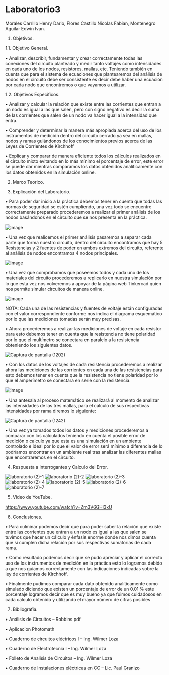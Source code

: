 # Laboratorio3

Morales Carrillo Henry Dario, Flores Castillo Nicolas Fabian, Montenegro Aguilar Edwin Ivan.

1. Objetivos.

1.1. Objetivo General.

•	Analizar, describir, fundamentar y crear correctamente todas las conexiones del circuito planteado y medir tanto voltajes como intensidades en cada uno de los nodos, resistores, mallas, etc. Teniendo también en cuenta que para el sistema de ecuaciones que plantearemos del análisis de nodos en el circuito debe ser consistente es decir debe haber una ecuación por cada nodo que encontremos o que vayamos a utilizar. 

1.2. Objetivos Especificos.

•	Analizar y calcular la relación que existe entre las corrientes que entran a un nodo es igual a las que salen, pero con signo negativo es decir la suma de las corrientes que salen de un nodo va hacer igual a la intensidad que entra.

•	Comprender y determinar la manera más apropiada acerca del uso de los instrumentos de medición dentro del circuito cerrado ya sea en mallas, nodos y ramas guiándonos de los conocimientos previos acerca de las Leyes de Corrientes de Kirchhoff

•	Explicar y comparar de manera eficiente todos los cálculos realizados en el circuito mixto evitando en lo más mínimo el porcentaje de error, este error se puede dar mientras comparamos los datos obtenidos analíticamente con los datos obtenidos en la simulación online. 

2. Marco Teorico.

3. Explicación del Laboratorio.

•	Para poder dar inicio a la práctica debemos tener en cuenta que todas las normas de seguridad se estén cumpliendo, una vez todo se encuentre correctamente preparado procederemos a realizar el primer análisis de los nodos basándonos en el circuito que se nos presenta en la práctica.

![image](https://user-images.githubusercontent.com/85144847/122157933-5afa3b00-ce31-11eb-8b1a-3ef7ff1c60b4.png)

•	Una vez que realicemos el primer análisis pasaremos a separar cada parte que forma nuestro circuito, dentro del circuito encontramos que hay 5 Resistencias y 2 fuentes de poder en ambos extremos del circuito, referente al análisis de nodos encontramos 4 nodos principales. 

![image](https://user-images.githubusercontent.com/85144847/122157963-69e0ed80-ce31-11eb-938d-280ea7962d65.png)

•	Una vez que comprobamos que poseemos todos y cada uno de los materiales del circuito procederemos a replicarlo en nuestra simulación por lo que esta vez nos volveremos a apoyar de la página web Tinkercad quien nos permite simular circuitos de manera online. 

![image](https://user-images.githubusercontent.com/85144847/122158003-7d8c5400-ce31-11eb-8d0e-9c6dd95cd402.png)

NOTA: Cada una de las resistencias y fuentes de voltaje están configuradas con el valor correspondiente conforme nos indica el diagrama esquemático por lo que las mediciones tomadas serán muy precisas.

•	Ahora procederemos a realizar las mediciones de voltaje en cada resistor para esto debemos tener en cuenta que la resistencia no tiene polaridad por lo que el multímetro se conectara en paralelo a la resistencia obteniendo los siguientes datos. 

![Captura de pantalla (1202)](https://user-images.githubusercontent.com/85144847/122158200-d65bec80-ce31-11eb-9e0d-7c224c026217.png)

•	Con los datos de los voltajes de cada resistencia procederemos a realizar ahora las mediciones de las corrientes en cada una de las resistencias para esto debemos tener en cuenta que la resistencia no tiene polaridad por lo que el amperímetro se conectara en serie con la resistencia.

![image](https://user-images.githubusercontent.com/85144847/122158232-e7a4f900-ce31-11eb-8387-3d6a34f04bf5.png)

•	Una antesala al proceso matemático se realizará al momento de analizar las intensidades de las tres mallas, para el cálculo de sus respectivas intensidades por rama diremos lo siguiente: 

![Captura de pantalla (1242)](https://user-images.githubusercontent.com/85144847/122158317-16bb6a80-ce32-11eb-9b2f-6137a8c7a894.png)

•	Una vez ya tomados todos los datos y mediciones procederemos a comparar con los calculados teniendo en cuenta el posible error de medición o calculo ya que esta es una simulación en un ambiente controlado e ideal por lo que el valor de error será mínimo a diferencia de lo podríamos encontrar en un ambiente real tras analizar las diferentes mallas que encontraremos en el circuito.

4. Respuesta a Interrogantes y Calculo del Error.

![laboratorio (2)-1](https://user-images.githubusercontent.com/85144847/122233343-99b7e180-ce81-11eb-8a99-f696e817912f.png)
![laboratorio (2)-2](https://user-images.githubusercontent.com/85144847/122233348-9a507800-ce81-11eb-90c2-013e74f04232.png)
![laboratorio (2)-3](https://user-images.githubusercontent.com/85144847/122233349-9ae90e80-ce81-11eb-8c19-0a702f172d6e.png)
![laboratorio (2)-4](https://user-images.githubusercontent.com/85144847/122233350-9ae90e80-ce81-11eb-9166-5dabf09fd2e5.png)
![laboratorio (2)-5](https://user-images.githubusercontent.com/85144847/122233351-9b81a500-ce81-11eb-8987-8437f8561c4b.png)
![laboratorio (2)-6](https://user-images.githubusercontent.com/85144847/122233354-9b81a500-ce81-11eb-85d6-f845f2632873.png)
![laboratorio (2)-7](https://user-images.githubusercontent.com/85144847/122233357-9c1a3b80-ce81-11eb-8331-3cbc0339480c.png)

5. Video de YouTube.

https://www.youtube.com/watch?v=Zm3V6GHI3xU

6. Conclusiones.

•	Para culminar podemos decir que para poder saber la relación que existe entre las corrientes que entran a un nodo es igual a las que salen se tuvimos que hacer un cálculo y énfasis enorme donde nos dimos cuenta que si cumplen dicha relación por sus respectivas sumatorias de cada rama.

•	Como resultado podemos decir que se pudo apreciar y aplicar el correcto uso de los instrumentos de medición en la práctica esto lo logramos debido a que nos guiamos correctamente con las indicaciones indicadas sobre la ley de corrientes de Kirchhoff.

•	Finalmente pudimos comparar cada dato obtenido analíticamente como simulado diciendo que existen un porcentaje de error de un 0.01 % este porcentaje logramos decir que es muy bueno ya que fuimos cuidadosos en cada calculo obtenido y utilizando el mayor número de cifras posibles 

7. Bibliografia.

•	Análisis de Circuitos – Robbins.pdf

•	Aplicacion Photomath

•	Cuaderno de circuitos eléctricos I – Ing. Wilmer Loza

•	Cuaderno de Electrotecnia I – Ing. Wilmer Loza

•	Folleto de Analisis de Circuitos – Ing. Wilmer Loza

•	Cuaderno de Instalaciones eléctricas en CC – Lic. Paul Granizo 





